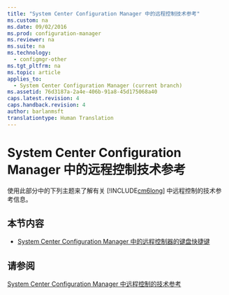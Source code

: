 ```yaml
---
title: "System Center Configuration Manager 中的远程控制技术参考"
ms.custom: na
ms.date: 09/02/2016
ms.prod: configuration-manager
ms.reviewer: na
ms.suite: na
ms.technology: 
  - configmgr-other
ms.tgt_pltfrm: na
ms.topic: article
applies_to: 
  - System Center Configuration Manager (current branch)
ms.assetid: 76d3187a-2a4e-406b-91a8-45d175068a40
caps.latest.revision: 4
caps.handback.revision: 4
author: barlanmsft
translationtype: Human Translation
---
```

# System Center Configuration Manager 中的远程控制技术参考
使用此部分中的下列主题来了解有关 [!INCLUDE[cm6long](../LocTest/includes/cm6long_md.md)] 中远程控制的技术参考信息。  
  
## 本节内容  
  
-   [System Center Configuration Manager 中的远程控制器的键盘快捷键](../LocTest/Keyboard-shortcuts-for-the-remote-control-viewer-in-System-Center-Configuration-Manager.md)  
  
## 请参阅  
 [System Center Configuration Manager 中远程控制的技术参考](../LocTest/Remote-control-technical-reference-for-System-Center-Configuration-Manager.md)